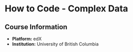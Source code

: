 # How to Code - Complex Data

## Course Information
- **Platform:** edX
- **Institution:** University of British Columbia

